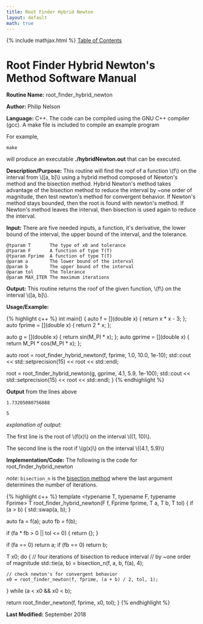 ```yaml
---
title: Root Finder Hybrid Newton
layout: default
math: true
---
```

{% include mathjax.html %}
<a href="https://philipnelson5.github.io/math4610/SoftwareManual"> Table of Contents </a>
# Root Finder Hybrid Newton's Method Software Manual

**Routine Name:** root_finder_hybrid_newton

**Author:** Philip Nelson

**Language:** C++. The code can be compiled using the GNU C++ compiler (gcc). A make file is included to compile an example program

For example,

```
make
```

will produce an executable **./hybridNewton.out** that can be executed.

**Description/Purpose:** This routine will find the roof of a function \\(f\\) on the interval from \\([a, b]\\) using a hybrid method composed of Newton's method and the bisection method. Hybrid Newton's method takes advantage of the bisection method to reduce the interval by ~one order of magnitude, then test newton's method for convergent behavior. If Newton's method stays bounded, then the root is found with newton's method. If Newton's method leaves the interval, then bisection is used again to reduce the interval.

**Input:** There are five needed inputs, a function, it's derivative, the lower bound of the interval, the upper bound of the interval, and the tolerance.

```
@tparam T       The type of x0 and tolerance
@tparam F       A function of type T(T)
@tparam Fprime  A function of type T(T)
@param a        The lower bound of the interval
@param b        The upper bound of the interval
@param tol      The Tolerance
@param MAX_ITER The maximum iterations
```

**Output:** This routine returns the roof of the given function, \\(f\\) on the interval \\([a, b]\\).

**Usage/Example:**

{% highlight c++ %}
int main()
{
  auto f = [](double x) { return x * x - 3; };
  auto fprime = [](double x) { return 2 * x; };

  auto g = [](double x) { return sin(M_PI * x); };
  auto gprime = [](double x) { return M_PI * cos(M_PI * x); };

  auto root = root_finder_hybrid_newton(f, fprime, 1.0, 10.0, 1e-10);
  std::cout << std::setprecision(15) << root << std::endl;

  root = root_finder_hybrid_newton(g, gprime, 4.1, 5.9, 1e-100);
  std::cout << std::setprecision(15) << root << std::endl;
}
{% endhighlight %}

**Output** from the lines above
```
1.73205080756888

5
```

_explanation of output_:

The first line is the root of \\(f(x)\\) on the interval \\((1, 10)\\).

The second line is the root if \\(g(x)\\) on the interval \\((4.1, 5.9)\\)

**Implementation/Code:** The following is the code for root_finder_hybrid_newton

_note_: `bisection_n` is the [bisection method](../5-bisection/manual.md) where the last argument determines the number of iterations.

{% highlight c++ %}
template <typename T, typename F, typename Fprime>
T root_finder_hybrid_newton(F f, Fprime fprime, T a, T b, T tol)
{
  if (a > b)
  {
    std::swap(a, b);
  }

  auto fa = f(a);
  auto fb = f(b);

  if (fa * fb > 0 || tol <= 0)
  {
    return {};
  }

  if (fa == 0) return a;
  if (fb == 0) return b;

  T x0;
  do
  {
    // four iterations of bisection to reduce interval
    // by ~one order of magnitude
    std::tie(a, b) = bisection_n(f, a, b, f(a), 4);

    // check newton's for convergent behavior
    x0 = root_finder_newton(f, fprime, (a + b) / 2, tol, 1);

  } while (a < x0 && x0 < b);

  return root_finder_newton(f, fprime, x0, tol);
}
{% endhighlight %}

**Last Modified:** September 2018
